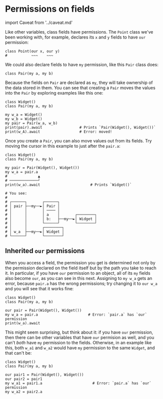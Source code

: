 # Permissions on fields

import Caveat from '../caveat.md'

<Caveat/>

Like other variables, class fields have permissions. The `Point` class we've been working with, for example, declares its `x` and `y` fields to have `our` permission:

```
class Point(our x, our y)
#           ~~~    ~~~
```

We could also declare fields to have `my` permission, like this `Pair` class does:

```
class Pair(my a, my b)
```

Because the fields on `Pair` are declared as `my`, they will take ownership of the data stored in them. You can see that creating a `Pair` moves the values into the `Pair` by exploring examples like this one:

```
class Widget()
class Pair(my a, my b)

my w_a = Widget()
my w_b = Widget()
my pair = Pair(w_a, w_b)
print(pair).await                 # Prints `Pair(Widget(), Widget())`
print(w_A).await                  # Error: moved!
```

Once you create a `Pair`, you can also move values out from its fields. Try moving the cursor in this example to just after the `pair.a`:

```
class Widget()
class Pair(my a, my b)

my pair = Pair(Widget(), Widget())
my w_a = pair.a
#              ▲
# ─────────────┘
print(w_a).await                       # Prints `Widget()`

# You see:
# 
# ┌──────┐       ┌──────┐
# │ pair ├──my──►│ Pair │
# │      │       │ ──── │
# │      │       │ a    │       ┌────────┐
# │      │       │ b:   ├──my──►│ Widget │
# │      │       └──────┘       └────────┘
# │      │       ┌────────┐
# │ w_a  ├──my──►│ Widget │
# └──────┘       └────────┘
```

## Inherited `our` permissions

When you access a field, the permission you get is determined not only by the permission declared on the field itself but by the path you take to reach it. In particular, if you have `our` permission to an object, all of its `my` fields also become `our`, as you can see in this next. Assigning to `my w_a` gets an error, because `pair.a` has the wrong permissions; try changing it to `our w_a` and you will see that it works fine:

```
class Widget()
class Pair(my a, my b)

our pair = Pair(Widget(), Widget())
my w_a = pair.a                       # Error: `pair.a` has `our` permission
print(w_a).await
```

This might seem surprising, but think about it: if you have `our` permission, then there can be other variables that have `our` permision as well, and you can't *both* have `my` permission to the fields. Otherwise, in an example like this, both `w_a1` and `w_a2` would have `my` permission to the same `Widget`, and that can't be:

```
class Widget()
class Pair(my a, my b)

our pair1 = Pair(Widget(), Widget())
our pair2 = pair1
my w_a1 = pair1.a                       # Error: `pair.a` has `our` permission
my w_a2 = pair2.a
```

